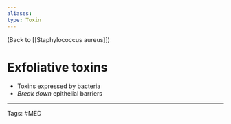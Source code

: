 ```yaml
---
aliases: 
type: Toxin
---
```


(Back to [[Staphylococcus aureus]])

# Exfoliative toxins

- Toxins expressed by bacteria
- _Break down_ epithelial barriers

---
Tags: #MED